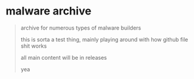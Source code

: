 # malware archive

> archive for numerous types of malware builders
>
> this is sorta a test thing, mainly playing around with how github file shit works
>
> all main content will be in releases
>
> yea
